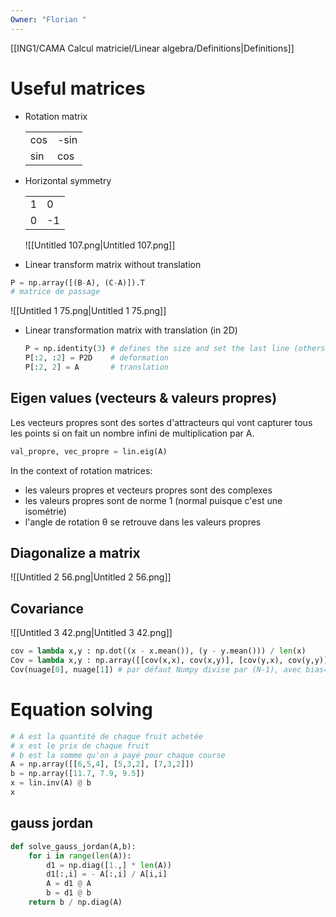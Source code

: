 ```yaml
---
Owner: "Florian "
---
```

[[ING1/CAMA Calcul matriciel/Linear algebra/Definitions|Definitions]]
# Useful matrices
- Rotation matrix
    
    |   |   |
    |---|---|
    |cos|-sin|
    |sin|cos|
    
- Horizontal symmetry
    
    |   |   |
    |---|---|
    |1|0|
    |0|-1|
    
    ![[Untitled 107.png|Untitled 107.png]]
    
- Linear transform matrix without translation
```Python
P = np.array([(B-A), (C-A)]).T 
# matrice de passage
```
![[Untitled 1 75.png|Untitled 1 75.png]]
- Linear transformation matrix with translation (in 2D)
    
    ```Python
    P = np.identity(3) # defines the size and set the last line (others will be overwritten)
    P[:2, :2] = P2D    # deformation
    P[:2, 2] = A       # translation
    ```
    
## Eigen values (vecteurs & valeurs propres)
Les vecteurs propres sont des sortes d'attracteurs qui vont capturer tous les points si on fait un nombre infini de multiplication par A.
```Python
val_propre, vec_propre = lin.eig(A)
```
In the context of rotation matrices:
- les valeurs propres et vecteurs propres sont des complexes
- les valeurs propres sont de norme 1 (normal puisque c'est une isométrie)
- l'angle de rotation θ se retrouve dans les valeurs propres
  
## Diagonalize a matrix
![[Untitled 2 56.png|Untitled 2 56.png]]
## Covariance
![[Untitled 3 42.png|Untitled 3 42.png]]
```Python
cov = lambda x,y : np.dot((x - x.mean()), (y - y.mean())) / len(x)
Cov = lambda x,y : np.array([[cov(x,x), cov(x,y)], [cov(y,x), cov(y,y)]])
Cov(nuage[0], nuage[1]) # par défaut Numpy divise par (N-1), avec bias=True il divise par N et donne ce résultat
```
# Equation solving
```Python
# A est la quantité de chaque fruit achetée
# x est le prix de chaque fruit
# b est la somme qu'on a payé pour chaque course
A = np.array([[6,5,4], [5,3,2], [7,3,2]])
b = np.array([11.7, 7.9, 9.5])
x = lin.inv(A) @ b
x 
```
## gauss jordan
```Python
def solve_gauss_jordan(A,b):
    for i in range(len(A)):
        d1 = np.diag([1.,] * len(A))
        d1[:,i] = - A[:,i] / A[i,i]
        A = d1 @ A
        b = d1 @ b
    return b / np.diag(A)
```